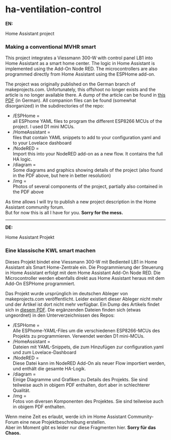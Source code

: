 # ha-ventilation-control

**EN:**

Home Assistant project

### Making a conventional MVHR smart

This project integrates a Viessmann 300-W with control panel LB1 into Home Assistant as a smart home center. The logic in Home Assistant is implemented using the Add-On Node RED. The microcontrollers are also programmed directly from Home Assistant using the ESPHome add-on.

The project was originally published on the German branch of makeprojects.com. Unfortunately, this offshoot no longer exists and the article is no longer available there. A dump of the article can be found in [this PDF](Die%20klassische%20KWL%20wird%20smart!%20_%20Make_%20Projects%20De.pdf) (in German). All companion files can be found (somewhat disorganized) in the subdirectories of the repo:

* /ESPHome =  
all ESPhome YAML files to program the different ESP8266 MCUs of the project. I used D1 mini MCUs.
* /HomeAssistant =  
files that contain YAML snippets to add to your configuration.yaml and to your Lovelace dashboard
* /NodeRED =  
Import this into your NodeRED add-on as a new flow. It contains the full HA logic.
* /diagram =  
Some diagrams and graphics showing details of the project (also found in the PDF above, but here in better resolution)
* /img =  
Photos of several components of the project, partially also contained in the PDF above

As time allows I will try to publish a new project description in the Home Assistant community forum.  
But for now this is all I have for you. **Sorry for the mess.**


----
**DE:**

Home Assistant Projekt

### Eine klassische KWL smart machen

Dieses Projekt bindet eine Viessmann 300-W mit Bedienteil LB1 in Home Assistant als Smart Home-Zentrale ein. Die Programmierung der Steuerung in Home Assistant erfolgt mit dem Home Assistant Add-On Node RED. Die Microcontroller werden ebenfalls direkt aus Home Assistant heraus mit dem Add-On ESPHome programmiert.

Das Projekt wurde ursprünglich im deutschen Ableger von makeprojects.com veröffentlicht. Leider existiert dieser Ableger nicht mehr und der Artikel ist dort nicht mehr verfügbar. Ein Dump des Artikels findet sich in [diesem PDF](Die%20klassische%20KWL%20wird%20smart!%20_%20Make_%20Projects%20De.pdf). Die ergänzenden Dateien finden sich (etwas ungeordnet) in den Unterverzeichnissen des Repos:

* /ESPHome =  
Alle ESPhome-YAML-Files um die verschiedenen ESP8266-MCUs des Projekts zu programmieren. Verwendet werden D1 mini-MCUs.
* /HomeAssistant =  
Dateien mit YAML-Snippets, die zum Hinzufügen zur configuration.yaml und zum Lovelace-Dashboard
* /NodeRED =  
Diese Datei kann im NodeRED Add-On als neuer Flow importiert werden, und enthält die gesamte HA-Logik.
* /diagram =  
Einige Diagramme und Grafiken zu Details des Projekts. Sie sind teilweise auch in obigem PDF enthalten, dort aber in schlechterer Qualität.
* /img =  
Fotos von diversen Komponenten des Projektes. Sie sind teilweise auch in obigem PDF enthalten.

Wenn meine Zeit es erlaubt, werde ich im Home Assistant Community-Forum eine neue Projektbeschreibung erstellen.  
Aber im Moment gibt es leider nur diese Fragmenten hier. **Sorry für das Chaos.**
